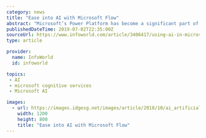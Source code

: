 ```yaml
---
category: news
title: "Ease into AI with Microsoft Flow"
abstract: "Microsoft’s Power Platform has become a significant part of its developer offering during the past few years. Perhaps best thought of as the modern equivalent of the 1990s client-server applications and tools like the original Visual Basic, the Power ..."
publishedDateTime: 2019-07-02T22:35:00Z
sourceUrl: https://www.infoworld.com/article/3406417/using-ai-in-microsoft-flow.html
type: article

provider:
  name: InfoWorld
  id: infoworld

topics:
 - AI
 - microsoft cognitive services
 - Microsoft AI

images:
  - url: https://images.idgesg.net/images/article/2018/10/ai_artificial-intelligence_circuit-board_circuitry_mother-board_nodes_computer-chips-100777423-large.3x2.jpg
    width: 1200
    height: 800
    title: "Ease into AI with Microsoft Flow"
---
```

